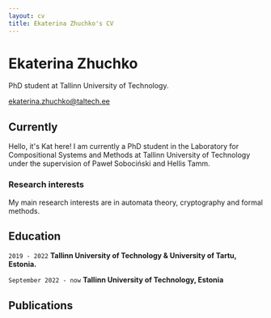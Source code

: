 ```yaml
---
layout: cv
title: Ekaterina Zhuchko's CV
---
```

# Ekaterina Zhuchko
PhD student at Tallinn University of Technology.

<div id="webaddress">
<a href="ekaterina.zhuchko@taltech.ee">ekaterina.zhuchko@taltech.ee</a>
</div>


## Currently

Hello, it's Kat here! I am currently a PhD student in the Laboratory for Compositional Systems and Methods at Tallinn University of Technology under the supervision of Paweł Sobociński and Hellis Tamm. 

### Research interests

My main research interests are in automata theory, cryptography and formal methods.

## Education

`2019 - 2022`
__Tallinn University of Technology & University of Tartu, Estonia.__

`September 2022 - now`
__Tallinn University of Technology, Estonia__


## Publications

<!-- A list is also available [online](http://scholar.google.co.uk/citations?user=LTOTl0YAAAAJ) -->


<!-- ### Footer

Last updated: May 2023 -->


